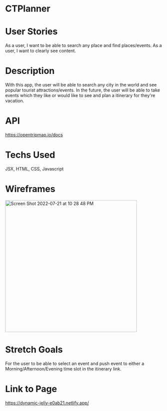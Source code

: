 # CTPlanner


# User Stories
As a user, I want to be able to search any place and find places/events.
As a user, I want to clearly see content.

# Description
With this app, the user will be able to search any city in the world and see popular tourist attractions/events. In the future, the user will be able to take events which they like or would like to see and plan a itinerary for they're vacation.

# API
https://opentripmap.io/docs

# Techs Used
JSX, HTML, CSS, Javascript

# Wireframes
<img width="422" alt="Screen Shot 2022-07-21 at 10 28 48 PM" src="https://user-images.githubusercontent.com/106419711/180398038-e1fd7dfa-70b1-4d61-b603-c0e395cef89f.png">

# Stretch Goals
For the user to be able to select an event and push event to either a Morning/Afternoon/Evening time slot in the itinerary link.

# Link to Page

https://dynamic-jelly-e0ab21.netlify.app/
